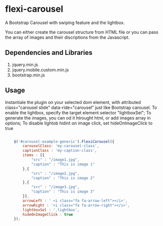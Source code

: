 # flexi-carousel 

A Bootstrap Carousel with swiping feature and  the lightbox.

You can either create the carousel structure from HTML file or you can pass the array of images and their discriptions from the Javascript.


## Dependencies and Libraries 

1. jquery.min.js 
2. jquery.mobile.custom.min.js
3. bootstrap.min.js


## Usage
Instantiale the plugin on your selected dom element, with attributed  class="carousel slide" data-ride="carousel" just like Bootstrap carousel.
To enable the lightbox, specify the target element selector "lightboxSel";
To generate the images, you can od it htrought html, or add images array in options;
To disable lightob hidint on image click, set hideOnImageClick to true

```javascript

	$('#carousel-example-generic').FlexiCarousel({
		carouselClass: 'my-carousel-class',
		captionClass : 'my-caption-class',
		items : [{
			"src" : "/image1.jpg",
			"caption" : "This is image 1"
		},{
			"src" : "/image2.jpg",
			"caption" : "This is image 2"
		},{
			"src" : "/image3.jpg",
			"caption" : "This is image 3"
		}],
		arrowLeft : ' <i class="fa fa-arrow-left"></i>',
		arrowRight : '<i class="fa fa-arrow-right"></i>',
		lightboxSel : '.lightbox',
		hideOnImageClick : true
	});

```
